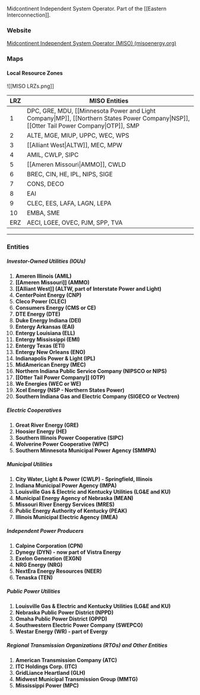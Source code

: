 Midcontinent Independent System Operator. Part of the [[Eastern Interconnection]].
### Website
[Midcontinent Independent System Operator (MISO) (misoenergy.org)](https://www.misoenergy.org/)
### Maps
#### Local Resource Zones
![[MISO LRZs.png]]

| LRZ     | MISO Entities                                                                                                                            |
| ------- | ---------------------------------------------------------------------------------------------------------------------------------------- |
| 1       | DPC, GRE, MDU, [[Minnesota Power and Light Company\|MP]], [[Northern States Power Company\|NSP]], [[Otter Tail Power Company\|OTP]], SMP |
| 2       | ALTE, MGE, MIUP, UPPC, WEC, WPS                                                                                                          |
| 3       | [[Alliant West\|ALTW]], MEC, MPW                                                                                                         |
| 4       | AMIL, CWLP, SIPC                                                                                                                         |
| 5       | [[Ameren Missouri\|AMMO]], CWLD                                                                                                          |
| 6       | BREC, CIN, HE, IPL, NIPS, SIGE                                                                                                           |
| 7       | CONS, DECO                                                                                                                               |
| 8       | EAI                                                                                                                                      |
| 9       | CLEC, EES, LAFA, LAGN, LEPA                                                                                                              |
| 10      | EMBA, SME                                                                                                                                |
| ERZ<br> | AECI, LGEE, OVEC, PJM, SPP, TVA                                                                                                          |

---
### Entities
##### Investor-Owned Utilities (IOUs)
1. **Ameren Illinois (AMIL)**
2. **[[Ameren Missouri]] (AMMO)**
3. **[[Alliant West]] (ALTW, part of Interstate Power and Light)**
4. **CenterPoint Energy (CNP)**
5. **Cleco Power (CLEC)**
6. **Consumers Energy (CMS or CE)**
7. **DTE Energy (DTE)**
8. **Duke Energy Indiana (DEI)**
9. **Entergy Arkansas (EAI)**
10. **Entergy Louisiana (ELL)**
11. **Entergy Mississippi (EMI)**
12. **Entergy Texas (ETI)**
13. **Entergy New Orleans (ENO)**
14. **Indianapolis Power & Light (IPL)**
15. **MidAmerican Energy (MEC)**
16. **Northern Indiana Public Service Company (NIPSCO or NIPS)**
17. **[[Otter Tail Power Company]] (OTP)**
18. **We Energies (WEC or WE)**
19. **Xcel Energy (NSP - Northern States Power)**
20. **Southern Indiana Gas and Electric Company (SIGECO or Vectren)**
##### Electric Cooperatives
1. **Great River Energy (GRE)**
2. **Hoosier Energy (HE)**
3. **Southern Illinois Power Cooperative (SIPC)**
4. **Wolverine Power Cooperative (WPC)**
5. **Southern Minnesota Municipal Power Agency (SMMPA)**
##### Municipal Utilities
1. **City Water, Light & Power (CWLP) - Springfield, Illinois**
2. **Indiana Municipal Power Agency (IMPA)**
3. **Louisville Gas & Electric and Kentucky Utilities (LG&E and KU)**
4. **Municipal Energy Agency of Nebraska (MEAN)**
5. **Missouri River Energy Services (MRES)**
6. **Public Energy Authority of Kentucky (PEAK)**
7. **Illinois Municipal Electric Agency (IMEA)**
##### Independent Power Producers
1. **Calpine Corporation (CPN)**
2. **Dynegy (DYN) - now part of Vistra Energy**
3. **Exelon Generation (EXGN)**
4. **NRG Energy (NRG)**
5. **NextEra Energy Resources (NEER)**
6. **Tenaska (TEN)**
##### Public Power Utilities
1. **Louisville Gas & Electric and Kentucky Utilities (LG&E and KU)**
2. **Nebraska Public Power District (NPPD)**
3. **Omaha Public Power District (OPPD)**
4. **Southwestern Electric Power Company (SWEPCO)**
5. **Westar Energy (WR) - part of Evergy**
##### Regional Transmission Organizations (RTOs) and Other Entities
1. **American Transmission Company (ATC)**
2. **ITC Holdings Corp. (ITC)**
3. **GridLiance Heartland (GLH)**
4. **Midwest Municipal Transmission Group (MMTG)**
5. **Mississippi Power (MPC)**

